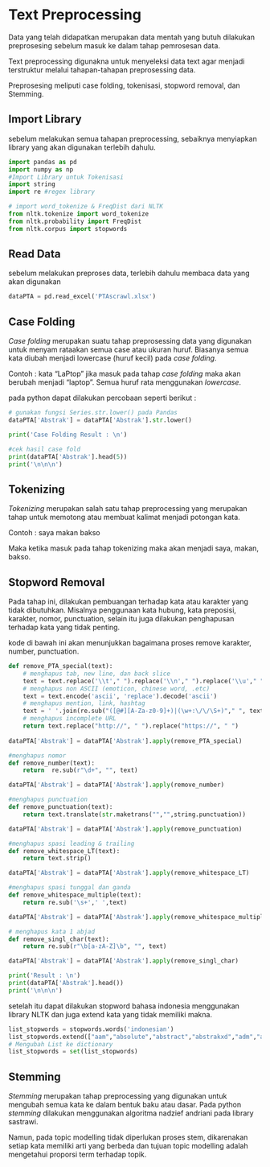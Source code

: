 # Text Preprocessing

Data yang telah didapatkan merupakan data mentah yang butuh dilakukan preprosesing sebelum masuk ke dalam tahap pemrosesan data.

Text preprocessing digunakna untuk menyeleksi data text agar menjadi terstruktur melalui tahapan-tahapan preprosessing data.

Preprosesing meliputi case folding, tokenisasi, stopword removal, dan Stemming.

## Import Library

sebelum melakukan semua tahapan preprocessing, sebaiknya menyiapkan library yang akan digunakan terlebih dahulu.

```python
import pandas as pd
import numpy as np
#Import Library untuk Tokenisasi
import string 
import re #regex library

# import word_tokenize & FreqDist dari NLTK
from nltk.tokenize import word_tokenize 
from nltk.probability import FreqDist
from nltk.corpus import stopwords
```



## Read Data

sebelum melakukan preproses data, terlebih dahulu membaca data yang akan digunakan

```python
dataPTA = pd.read_excel('PTAscrawl.xlsx')
```

## Case Folding

*Case folding* merupakan suatu tahap preprosessing data yang digunakan untuk menyam rataakan semua case atau ukuran huruf. Biasanya semua kata diubah menjadi lowercase (huruf kecil) pada *case folding*.

Contoh : kata “LaPtop” jika masuk pada tahap *case folding* maka akan berubah menjadi “laptop”. Semua huruf rata menggunakan *lowercase*.

pada python dapat dilakukan percobaan seperti berikut :

```python
# gunakan fungsi Series.str.lower() pada Pandas
dataPTA['Abstrak'] = dataPTA['Abstrak'].str.lower()

print('Case Folding Result : \n')

#cek hasil case fold
print(dataPTA['Abstrak'].head(5))
print('\n\n\n')
```

## Tokenizing

*Tokenizing* merupakan salah satu tahap preprocessing yang merupakan tahap untuk memotong atau membuat kalimat menjadi potongan kata.

Contoh : saya makan bakso

Maka ketika masuk pada tahap tokenizing maka akan menjadi saya, makan, bakso.


## Stopword Removal

Pada tahap ini, dilakukan pembuangan terhadap kata atau karakter yang tidak dibutuhkan. Misalnya penggunaan kata hubung, kata preposisi, karakter, nomor, punctuation, selain itu juga dilakukan penghapusan terhadap kata yang tidak penting.

kode di bawah ini akan menunjukkan bagaimana proses remove karakter, number, punctuation.

```python
def remove_PTA_special(text):
    # menghapus tab, new line, dan back slice
    text = text.replace('\\t'," ").replace('\\n'," ").replace('\\u'," ").replace('\\',"")
    # menghapus non ASCII (emoticon, chinese word, .etc)
    text = text.encode('ascii', 'replace').decode('ascii')
    # menghapus mention, link, hashtag
    text = ' '.join(re.sub("([@#][A-Za-z0-9]+)|(\w+:\/\/\S+)"," ", text).split())
    # menghapus incomplete URL
    return text.replace("http://", " ").replace("https://", " ")
                
dataPTA['Abstrak'] = dataPTA['Abstrak'].apply(remove_PTA_special)

#menghapus nomor
def remove_number(text):
    return  re.sub(r"\d+", "", text)

dataPTA['Abstrak'] = dataPTA['Abstrak'].apply(remove_number)

#menghapus punctuation
def remove_punctuation(text):
    return text.translate(str.maketrans("","",string.punctuation))

dataPTA['Abstrak'] = dataPTA['Abstrak'].apply(remove_punctuation)

#menghapus spasi leading & trailing
def remove_whitespace_LT(text):
    return text.strip()

dataPTA['Abstrak'] = dataPTA['Abstrak'].apply(remove_whitespace_LT)

#menghapus spasi tunggal dan ganda
def remove_whitespace_multiple(text):
    return re.sub('\s+',' ',text)

dataPTA['Abstrak'] = dataPTA['Abstrak'].apply(remove_whitespace_multiple)

# menghapus kata 1 abjad
def remove_singl_char(text):
    return re.sub(r"\b[a-zA-Z]\b", "", text)

dataPTA['Abstrak'] = dataPTA['Abstrak'].apply(remove_singl_char)

print('Result : \n') 
print(dataPTA['Abstrak'].head())
print('\n\n\n')
```

setelah itu dapat dilakukan stopword bahasa indonesia menggunakan library NLTK dan juga extend kata yang tidak memiliki makna.

```python
list_stopwords = stopwords.words('indonesian')
list_stopwords.extend(["aam","absolute","abstract","abstrakxd","adm","ahp","ai","aid","akanxd","akhirxd","alert","algorithm","alpha","alternative","ambroxol","analysis","analytic","analytical","and","angkaangka","angular","anp","apl","aplikasixd","application","architecture","artifical","as","asesoris","attribute","automatic","average","babnyajika","background","bahanbahan","baikxd","balanced","base","based","basic","bc","beasiwa","benarbenar","benedict","beratxd","berbedabeda","berturutturut","bifurcation","binaryzation","bisoprolol","bkd","block","blue","bold","bolditalic","bpp","bps","browsing","bsc","business","by","canny","caps","cbir","cefixime","center","centroid","chain","chaining","chainning","character","cipherteks","class","classfier","classification","classifier","close","cluster","clustering","coding","combat","commerce","component","compute","computer","confix","content","contex","context","corepoint","corpus","cosine","criteria","criteriaxd","crm","crossing","customer","cut","cycle","dalamxd","darixd","database","datadata","dataxd","daviesbouldin","decision","decomposition","defuzzyfikasi","dekripsi","denga","denganxd","depanxd","depth","design","development","dibatasixd","dicarixd","difference","diprosesxd","direction","disegmentasi","disk","disperindag","distance","distemming","dkpp","dlda","dominant","download","dperoleh","dr","drop","dsebut","eclipse","ecommerce","ecommercexd","emulator","engghibunten","engine","engineering","enginexd","english","enhanced","enjeiyeh","enterprise","environment","eoq","epoch","epoh","error","eucledian","euclidean","exploiting","exponential","express","fahp","fanp","feature","fighting","filter","filtering","fine","fingerprint","fingerprintbitmaps","finite","firewall","first","fisik","fmeasure","fmop","font","foreign","forward","framework","free","frustasi","fsm","function","fuzzy","fvc","galis","game","games","garisgaris","gateway","gaussian","geometry","gizixd","gldm","glrm","gr","gradient","gradients","gray","grayscaling","grcitra","ground","growth","ha","haar","had","handwriting","harris","hash","hh","hidden","hierarchy","high","hijauxd","hl","hog","ht","idb","ii","ij","iksass","image","indahmulya","indicator","indicators","infoinfo","inginxd","inixd","inktech","interface","interprise","intervace","intervensi","interview","intraseluler","intrusion","invariant","inventori","ips","iptables","italic","jaringanjaringan","jarixd","java","jejaring","jiwaxd","jst","kabupatenkabupaten","kaganga","kallista","karakterkarakter","karapanxd","kec","kerapan","kerjasamaxd","kesejahteraanya","key","keypoint","keyword","keywords","kg","kit","kkm","kluster","kmeans","kohonen","kokop","komulatif","konang","konekasi","kpi","kriteriakriteria","kriteriaxd","ksom","kub","kuisioner","kuisoner","lainlain","lainxd","langkahlangkah","language","languange","latent","layer","lda","learning","least","length","lerning","leveling","lh","life","light","linier","link","listening","ll","load","log","logic","low","lsa","lsasom","lt","lunakxd","lunturnya","lvq","lyapunov","machine","madistrindo","maduraindonesia","maduraxd","mail","making","malan","mamdani","management","manager","mandiriauto","map","mape","maps","mapserver","martodirdjo","masingmasing","masking","matching","matrix","maze","mazexd","mcdm","mdf","mean","melakukanxd","membatu","memilikixd","mengenkripsi","menggunakanxd","message","metadata","method","mg","middleware","minimnya","minutea","minutiae","modung","momentum","monitoring","morfologi","mosaic","mosaikpanoramik","moving","mpc","mse","multiatribute","multimedia","multiobjective","multiple","naive","nave","nbc","negaranegara","network","neural","ngram","node","nomor","non","npc","number","numberxd","nya","obatobatan","objective","obyek","obyektif","of","offline","ofr","oldinary","ols","omax","ontologi","ontology","open","optical","optimized","optimiztion","optimum","ordered","organizing","oriented","orl","output","owl","panoramic","panoramik","panoteng","parameterparameter","parsing","part","particle","pasienxd","pattern","pca","pe","pejualan","pelajarsantri","pelevelan","pemvalidasian","penjadwaln","perankingan","perankingannya","percentage","perconbaan","performance","periodeperiode","permasalaha","perusahaanxd","pihakpihak","pihakxd","pixel","pixels","plainteks","plasmodium","plastec","platform","playable","player","pmg","podhek","point","pose","ppa","prakandidat","precision","preference","presentase","preshion","prevention","prim","principal","prinsipnya","print","prism","probabilitasmetode","process","processing","produksipada","produktivitas","profitabilitas","programing","programming","programprogram","project","prosentase","prosesnya","pso","pt","ptxd","quantity","quantization","query","rangkebbhan","rank","ranks","raskin","ratarata","rate","rater","rating","ratus","rbfn","rbfnn","rbfnnxd","rc","rdf","reading","real","realistisxd","realitas","reality","realtime","recall","recognition","rekomndasi","relative","release","resource","resources","responden","retrieval","reuse","ridge","riilxd","rill","riwayatxd","rehabilitasi","roughness","rts","run","saaty","salafiyah","roughness","sales","sasaranxd","satunya","satunya","scale","scm","scorecard","scoring","screen","sdk","sdkxd","sdlc","sdm","search","second","security","segmentasinya","seharihari","sekuensial","self","semantic","sencitivity","seolaholah","separation","seringkali","server","service","ses","seseorangxd","shop","shortest","sift","sikannya","similar","similaritas","similarity","simple","simtak","single","singular","sistemxd","skenarioskenario","sky","sma","smarter","smartphone","smoothing","smooting","smp","sms","snort","software","solusinya","solusinyaxd","solution","som","sort","source","spare","spasial","spci","speaking","specificity","speech","spk","square","stakeholder","state","statistik","statusxd","stemmer","stemming","stockpile","strategi","strategy","straw","stripping","style","sub","subkriteria","subset","subsistem","subtropics","subyektivitas","sumenep","suplier","supplier","supply","swarm","syafiiyah","system","tab","tamansepanjang","technique","telekomunikasi","terater","terhadapxd","termination","terpisahpisah","tersebutxd","tertentuumumnya","test","testes","testing","thinning","thomas","threshold","tiaptiap","time","tinggixd","titiktitik","tnpk","to","toba","toefl","toeflxd","togaf","tool","tools","tooltool","topsis","traffic","tragah","training","transform","treshold","truth","tsai","tujuansetelah","tulangan","tuneup","two","ujicoba","userxd","utnuk","validitas","value","vector","velocity","vii","virtual","vision","vr","wachid","waktuxd","waterfall","watershed","wavelet","web","website","webxd","wide","window","winnowing","world","www","xd","xna","yakersuda","yangxd",'baiknya', 'berkali', 'kali', 'kurangnya', 'mata', 'olah', 'sekurang', 'setidak', 'tama','tidaknya'])
# Mengubah List ke dictionary
list_stopwords = set(list_stopwords)
```

## Stemming

*Stemming* merupakan tahap preprocessing yang digunakan untuk mengubah semua kata ke dalam bentuk baku atau dasar. Pada python *stemming* dilakukan menggunakan algoritma nadzief andriani pada library sastrawi.

Namun, pada topic modelling tidak diperlukan proses stem, dikarenakan setiap kata memiliki arti yang berbeda dan tujuan topic modelling adalah mengetahui proporsi term terhadap topik.
